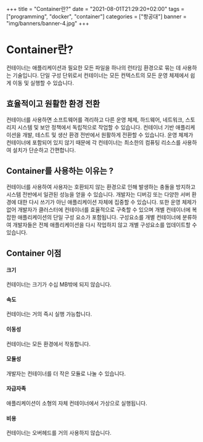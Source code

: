+++
title = "Container란?"
date = "2021-08-01T21:29:20+02:00"
tags = ["programming", "docker", "container"]
categories = ["항공대"]
banner = "img/banners/banner-4.jpg"
+++

# Container란?

컨테이너는 애플리케이션과 필요한 모든 파일을 하나의 런타임 환경으로 묶는 데 사용하는 기술입니다. 단일 구성 단위로서 컨테이너는 모든 컨텍스트의 모든 운영 체제에서 쉽게 이동 및 실행할 수 있습니다.

## 효율적이고 원활한 환경 전환

컨테이너를 사용하면 소프트웨어를 격리하고 다른 운영 체제, 하드웨어, 네트워크, 스토리지 시스템 및 보안 정책에서 독립적으로 작업할 수 있습니다. 컨테이너 기반 애플리케이션을 개발, 테스트 및 생산 환경 전반에서 원활하게 전환할 수 있습니다. 운영 체제가 컨테이너에 포함되어 있지 않기 때문에 각 컨테이너는 최소한의 컴퓨팅 리소스를 사용하여 설치가 단순하고 간편합니다.

## Container를 사용하는 이유는 ?

컨테이너를 사용하여 사용자는 호환되지 않는 환경으로 인해 발생하는 충돌을 방지하고 시스템 전반에서 일관된 성능을 얻을 수 있습니다. 개발자는 디버깅 또는 다양한 서버 환경에 대한 다시 쓰기가 아닌 애플리케이션 자체에 집중할 수 있습니다. 또한 운영 체제가 없어 개발자가 클러스터에 컨테이너를 효율적으로 구축할 수 있으며 개별 컨테이너에 복잡한 애플리케이션의 단일 구성 요소가 포함됩니다. 구성요소를 개별 컨테이너에 분류하여 개발자들은 전체 애플리케이션을 다시 작업하지 않고 개별 구성요소를 업데이트할 수 있습니다.

## Container 이점

#### 크기
컨테이너는 크기가 수십 MB밖에 되지 않습니다.
#### 속도
컨테이너는 거의 즉시 실행 가능합니다.
#### 이동성
컨테이너는 모든 환경에서 작동합니다.
#### 모듈성
개발자는 컨테이너를 더 작은 모듈로 나눌 수 있습니다.
#### 자급자족
애플리케이션이 소형의 자체 컨테이너에서 가상으로 실행됩니다.
#### 비용
컨테이너는 오버헤드를 거의 사용하지 않습니다.
